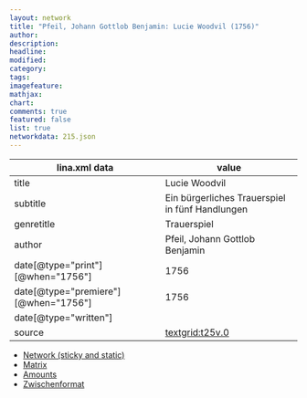 ```yaml
---
layout: network
title: "Pfeil, Johann Gottlob Benjamin: Lucie Woodvil (1756)"
author:
description:
headline:
modified:
category:
tags:
imagefeature: 
mathjax: 
chart: 
comments: true
featured: false
list: true
networkdata: 215.json
---
```

lina.xml data  | value
------------- | -------------
title|Lucie Woodvil
subtitle|Ein bürgerliches Trauerspiel in fünf Handlungen
genretitle|Trauerspiel
author|Pfeil, Johann Gottlob Benjamin
date[@type="print"][@when="1756"]|1756
date[@type="premiere"][@when="1756"]|1756
date[@type="written"]|
source|[textgrid:t25v.0](https://textgridlab.org/1.0/tgcrud-public/rest/textgrid:t25v.0/data)



* [Network (sticky and static)](/network215)
* [Matrix](/matrix215)
* [Amounts](/amounts215)
* [Zwischenformat](/lina215 )
